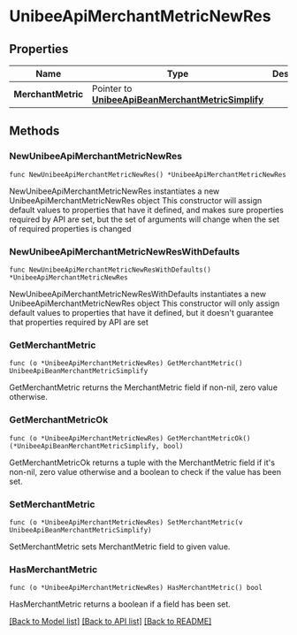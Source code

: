# UnibeeApiMerchantMetricNewRes

## Properties

Name | Type | Description | Notes
------------ | ------------- | ------------- | -------------
**MerchantMetric** | Pointer to [**UnibeeApiBeanMerchantMetricSimplify**](UnibeeApiBeanMerchantMetricSimplify.md) |  | [optional] 

## Methods

### NewUnibeeApiMerchantMetricNewRes

`func NewUnibeeApiMerchantMetricNewRes() *UnibeeApiMerchantMetricNewRes`

NewUnibeeApiMerchantMetricNewRes instantiates a new UnibeeApiMerchantMetricNewRes object
This constructor will assign default values to properties that have it defined,
and makes sure properties required by API are set, but the set of arguments
will change when the set of required properties is changed

### NewUnibeeApiMerchantMetricNewResWithDefaults

`func NewUnibeeApiMerchantMetricNewResWithDefaults() *UnibeeApiMerchantMetricNewRes`

NewUnibeeApiMerchantMetricNewResWithDefaults instantiates a new UnibeeApiMerchantMetricNewRes object
This constructor will only assign default values to properties that have it defined,
but it doesn't guarantee that properties required by API are set

### GetMerchantMetric

`func (o *UnibeeApiMerchantMetricNewRes) GetMerchantMetric() UnibeeApiBeanMerchantMetricSimplify`

GetMerchantMetric returns the MerchantMetric field if non-nil, zero value otherwise.

### GetMerchantMetricOk

`func (o *UnibeeApiMerchantMetricNewRes) GetMerchantMetricOk() (*UnibeeApiBeanMerchantMetricSimplify, bool)`

GetMerchantMetricOk returns a tuple with the MerchantMetric field if it's non-nil, zero value otherwise
and a boolean to check if the value has been set.

### SetMerchantMetric

`func (o *UnibeeApiMerchantMetricNewRes) SetMerchantMetric(v UnibeeApiBeanMerchantMetricSimplify)`

SetMerchantMetric sets MerchantMetric field to given value.

### HasMerchantMetric

`func (o *UnibeeApiMerchantMetricNewRes) HasMerchantMetric() bool`

HasMerchantMetric returns a boolean if a field has been set.


[[Back to Model list]](../README.md#documentation-for-models) [[Back to API list]](../README.md#documentation-for-api-endpoints) [[Back to README]](../README.md)


